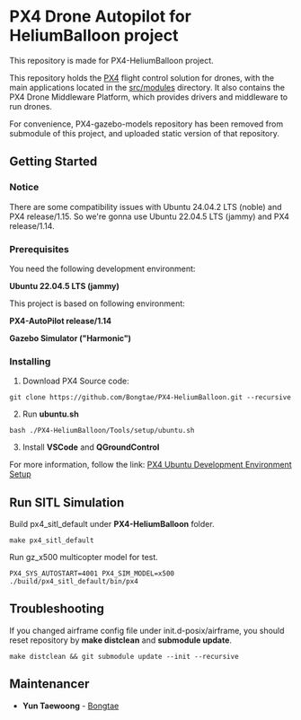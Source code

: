 # PX4 Drone Autopilot for HeliumBalloon project

This repository is made for PX4-HeliumBalloon project.

This repository holds the [PX4](http://px4.io) flight control solution for drones, with the main applications located in the [src/modules](https://github.com/PX4/PX4-Autopilot/tree/main/src/modules) directory. It also contains the PX4 Drone Middleware Platform, which provides drivers and middleware to run drones.

For convenience, PX4-gazebo-models repository has been removed from submodule of this project, and uploaded static version of that repository.

## Getting Started

### Notice

There are some compatibility issues with Ubuntu 24.04.2 LTS (noble) and PX4 release/1.15. So we're gonna use Ubuntu 22.04.5 LTS (jammy) and PX4 release/1.14.

### Prerequisites

You need the following development environment:

**Ubuntu 22.04.5 LTS (jammy)**

This project is based on following environment:

**PX4-AutoPilot release/1.14**

**Gazebo Simulator ("Harmonic")**

### Installing

1. Download PX4 Source code:
```
git clone https://github.com/Bongtae/PX4-HeliumBalloon.git --recursive
```

2. Run **ubuntu.sh**
```
bash ./PX4-HeliumBalloon/Tools/setup/ubuntu.sh
```

3. Install **VSCode** and **QGroundControl**

For more information, follow the link:
[PX4 Ubuntu Development Environment Setup](https://docs.px4.io/main/en/dev_setup/dev_env_linux_ubuntu.html)

## Run SITL Simulation

Build px4_sitl_default under **PX4-HeliumBalloon** folder.

```
make px4_sitl_default
```

Run gz_x500 multicopter model for test.

```
PX4_SYS_AUTOSTART=4001 PX4_SIM_MODEL=x500 ./build/px4_sitl_default/bin/px4
```

## Troubleshooting

If you changed airframe config file under init.d-posix/airframe, you should reset repository by **make distclean** and **submodule update**.

```
make distclean && git submodule update --init --recursive
```

## Maintenancer

* **Yun Taewoong** - [Bongtae](https://github.com/Bongtae)
